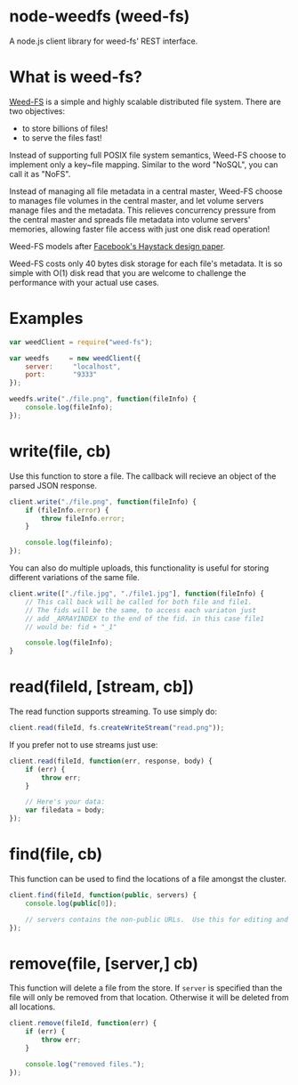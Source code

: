 # node-weedfs (weed-fs)

A node.js client library for weed-fs' REST interface.

# What is weed-fs?

[Weed-FS](http://code.google.com/p/weed-fs/) is a simple and highly scalable distributed file system. There are two objectives:
* to store billions of files!
* to serve the files fast!

Instead of supporting full POSIX file system semantics, Weed-FS choose to implement only a key~file mapping. Similar to the word "NoSQL", you can
call it as "NoFS". 

Instead of managing all file metadata in a central master, Weed-FS choose to manages file volumes in the central master, and let volume servers
manage files and the metadata. This relieves concurrency pressure from the central master and spreads file metadata into volume servers' memories,
allowing faster file access with just one disk read operation!

Weed-FS models after [Facebook's Haystack design paper](http://static.usenix.org/event/osdi10/tech/full_papers/Beaver.pdf).

Weed-FS costs only 40 bytes disk storage for each file's metadata. It is so simple with O(1) disk read that you are welcome to challenge the
performance with your actual use cases.

# Examples
```javascript
var weedClient = require("weed-fs");

var weedfs     = new weedClient({
	server:		"localhost",
	port:		"9333"
});

weedfs.write("./file.png", function(fileInfo) {
	console.log(fileInfo);
});
```

# write(file, cb)

Use this function to store a file.  The callback will recieve an object of the parsed
JSON response.

```javascript
client.write("./file.png", function(fileInfo) {
	if (fileInfo.error) {
		throw fileInfo.error;
	}

	console.log(fileinfo);
});
```

You can also do multiple uploads, this functionality is useful for storing different
variations of the same file.

```javascript
client.write(["./file.jpg", "./file1.jpg"], function(fileInfo) {
	// This call back will be called for both file and file1.
	// The fids will be the same, to access each variaton just
	// add _ARRAYINDEX to the end of the fid. in this case file1
	// would be: fid + "_1"

	console.log(fileInfo);
}
```

# read(fileId, [stream, cb])

The read function supports streaming.  To use simply do:

```javascript
client.read(fileId, fs.createWriteStream("read.png"));
```

If you prefer not to use streams just use:

```javascript
client.read(fileId, function(err, response, body) {
	if (err) {
		throw err;
	}

	// Here's your data:
	var filedata = body;
});
```

# find(file, cb)

This function can be used to find the locations of a file amongst the cluster.

```javascript
client.find(fileId, function(public, servers) {
	console.log(public[0]);

	// servers contains the non-public URLs.  Use this for editing and removing.
});
```

# remove(file, [server,] cb)

This function will delete a file from the store.  If ```server``` is specified than the
file will only be removed from that location.  Otherwise it will be deleted from all locations.

```javascript
client.remove(fileId, function(err) {
	if (err) {
		throw err;
	}

	console.log("removed files.");
});
```

